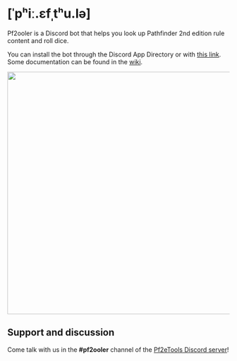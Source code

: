 # [ˈpʰiː.ɛfˌtʰu.lə]

Pf2ooler is a Discord bot that helps you look up Pathfinder 2nd edition rule content and roll dice.

You can install the bot through the Discord App Directory or with [this link](https://discord.com/api/oauth2/authorize?client_id=990745942993027102&permissions=274878187520&scope=bot%20applications.commands). Some documentation can be found in the [wiki](../../wiki).

<img src="https://storage.ko-fi.com/cdn/useruploads/display/fb524e4e-8f42-473a-9565-d18d07495e4d_2022-09-20_01-29-00_%E2%80%A2_discord__h__pf2ooler_testing_server_%E2%80%94_mozilla_f.png" width="550px">

## Support and discussion

Come talk with us in the **#pf2ooler** channel of the [Pf2eTools Discord server](https://discord.gg/2hzNxErtVu)!
